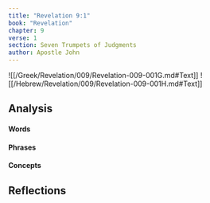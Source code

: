 ```yaml
---
title: "Revelation 9:1"
book: "Revelation"
chapter: 9
verse: 1
section: Seven Trumpets of Judgments
author: Apostle John
---
```

![[/Greek/Revelation/009/Revelation-009-001G.md#Text]]
![[/Hebrew/Revelation/009/Revelation-009-001H.md#Text]]

## Analysis

#### Words

#### Phrases

#### Concepts

## Reflections
